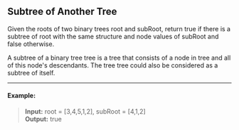 ## Subtree of Another Tree

Given the roots of two binary trees root and subRoot, return true if there is a subtree of root with the same structure and node values of subRoot and false otherwise.

A subtree of a binary tree tree is a tree that consists of a node in tree and all of this node's descendants. The tree tree could also be considered as a subtree of itself.

---

#### Example:
> **Input:** root = [3,4,5,1,2], subRoot = [4,1,2]<br>
> **Output:** true
